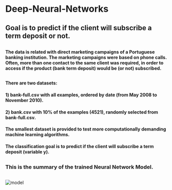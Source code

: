 # Deep-Neural-Networks
## Goal is to predict if the client will subscribe a term deposit or not.
##                                                                                                                   
#### The data is related with direct marketing campaigns of a Portuguese banking institution. The marketing campaigns were based on phone calls. Often, more than one contact to the same client was required, in order to access if the product (bank term deposit) would be (or not) subscribed. 
##                                                                                                                        
#### There are two datasets: 
####      1) bank-full.csv with all examples, ordered by date (from May 2008 to November 2010).
####      2) bank.csv with 10% of the examples (4521), randomly selected from bank-full.csv.

#### The smallest dataset is provided to test more computationally demanding machine learning algorithms.

#### The classification goal is to predict if the client will subscribe a term deposit (variable y).
##                          

### This is the summary of the trained Neural Network Model.
##

![model](https://user-images.githubusercontent.com/40026126/63251571-9e161200-c28b-11e9-8c58-e6b47261cab0.png)

